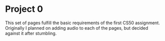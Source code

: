 # Project 0

This set of pages fulfill the basic requirements of the first CS50 assignment. Originally I planned on adding audio to each of the pages, but decided against it after stumbling.
